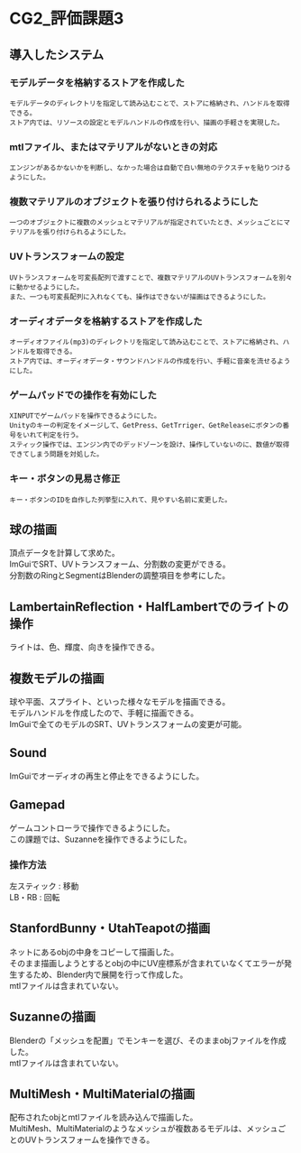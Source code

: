 # CG2_評価課題3

## 導入したシステム

### モデルデータを格納するストアを作成した
    モデルデータのディレクトリを指定して読み込むことで、ストアに格納され、ハンドルを取得できる。  
    ストア内では、リソースの設定とモデルハンドルの作成を行い、描画の手軽さを実現した。

### mtlファイル、またはマテリアルがないときの対応
    エンジンがあるかないかを判断し、なかった場合は自動で白い無地のテクスチャを貼りつけるようにした。

### 複数マテリアルのオブジェクトを張り付けられるようにした
    一つのオブジェクトに複数のメッシュとマテリアルが指定されていたとき、メッシュごとにマテリアルを張り付けられるようにした。

### UVトランスフォームの設定
    UVトランスフォームを可変長配列で渡すことで、複数マテリアルのUVトランスフォームを別々に動かせるようにした。  
    また、一つも可変長配列に入れなくても、操作はできないが描画はできるようにした。

### オーディオデータを格納するストアを作成した
    オーディオファイル(mp3)のディレクトリを指定して読み込むことで、ストアに格納され、ハンドルを取得できる。  
    ストア内では、オーディオデータ・サウンドハンドルの作成を行い、手軽に音楽を流せるようにした。

### ゲームパッドでの操作を有効にした
    XINPUTでゲームパッドを操作できるようにした。  
    Unityのキーの判定をイメージして、GetPress、GetTrriger、GetReleaseにボタンの番号をいれて判定を行う。  
    スティック操作では、エンジン内でのデッドゾーンを設け、操作していないのに、数値が取得できてしまう問題を対処した。

### キー・ボタンの見易さ修正
    キー・ボタンのIDを自作した列挙型に入れて、見やすい名前に変更した。



## 球の描画

頂点データを計算して求めた。  
ImGuiでSRT、UVトランスフォーム、分割数の変更ができる。  
分割数のRingとSegmentはBlenderの調整項目を参考にした。

## LambertainReflection・HalfLambertでのライトの操作

ライトは、色、輝度、向きを操作できる。   


## 複数モデルの描画

球や平面、スプライト、といった様々なモデルを描画できる。  
モデルハンドルを作成したので、手軽に描画できる。  
ImGuiで全てのモデルのSRT、UVトランスフォームの変更が可能。  


## Sound

ImGuiでオーディオの再生と停止をできるようにした。


## Gamepad

ゲームコントローラで操作できるようにした。  
この課題では、Suzanneを操作できるようにした。

### 操作方法

左スティック : 移動  
LB・RB : 回転


## StanfordBunny・UtahTeapotの描画

ネットにあるobjの中身をコピーして描画した。  
そのまま描画しようとするとobjの中にUV座標系が含まれていなくてエラーが発生するため、Blender内で展開を行って作成した。  
mtlファイルは含まれていない。

## Suzanneの描画

Blenderの「メッシュを配置」でモンキーを選び、そのままobjファイルを作成した。  
mtlファイルは含まれていない。

## MultiMesh・MultiMaterialの描画
配布されたobjとmtlファイルを読み込んで描画した。  
MultiMesh、MultiMaterialのようなメッシュが複数あるモデルは、メッシュごとのUVトランスフォームを操作できる。 